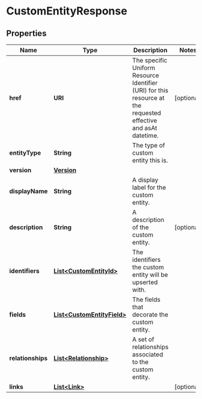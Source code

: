 

# CustomEntityResponse


## Properties

Name | Type | Description | Notes
------------ | ------------- | ------------- | -------------
**href** | **URI** | The specific Uniform Resource Identifier (URI) for this resource at the requested effective and asAt datetime. |  [optional]
**entityType** | **String** | The type of custom entity this is. | 
**version** | [**Version**](Version.md) |  | 
**displayName** | **String** | A display label for the custom entity. | 
**description** | **String** | A description of the custom entity. |  [optional]
**identifiers** | [**List&lt;CustomEntityId&gt;**](CustomEntityId.md) | The identifiers the custom entity will be upserted with. | 
**fields** | [**List&lt;CustomEntityField&gt;**](CustomEntityField.md) | The fields that decorate the custom entity. | 
**relationships** | [**List&lt;Relationship&gt;**](Relationship.md) | A set of relationships associated to the custom entity. | 
**links** | [**List&lt;Link&gt;**](Link.md) |  |  [optional]



